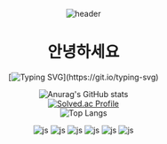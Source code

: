 
<div align="center">
  
![header](https://capsule-render.vercel.app/api?type=waving)

# 안녕하세요
[![Typing SVG](https://readme-typing-svg.demolab.com/?lines=제+github페이지에+온+것을+환영합니다.;저는+개발을+지망하는+"김진호"입니다.)](https://git.io/typing-svg)
  
  
![Anurag's GitHub stats](https://github-readme-stats.vercel.app/api?username=kim-jinho1&show_icons=true&theme=radical)  
[![Solved.ac Profile](http://mazassumnida.wtf/api/v2/generate_badge?boj=kimjinho)](https://solved.ac/kimjinho/)  
![Top Langs](https://github-readme-stats.vercel.app/api/top-langs/?username=kim-jinho1)  


![js](https://img.shields.io/badge/JavaScript-F7DF1E?style=for-the-badge&logo=JavaScript&logoColor=white)
![js](https://img.shields.io/badge/Discord-7289DA?style=for-the-badge&logo=discord&logoColor=white)
![js](https://img.shields.io/badge/Gmail-D14836?style=for-the-badge&logo=gmail&)
![js](https://img.shields.io/badge/Google-4285F4?logo=google&logoColor=fff&style=for-the-badge)
![js](https://img.shields.io/badge/unity-Black.svg?&style=flat-square&logo=unity&logoColor=white)
![js](https://img.shields.io/badge/discord-Black.svg?&style=flat-square&logo=discord&logoColor=white)

</div>







